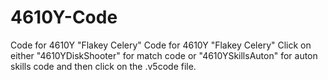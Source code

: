 # 4610Y-Code
Code for 4610Y "Flakey Celery"
Code for 4610Y "Flakey Celery" Click on either "4610YDiskShooter" for match code or "4610YSkillsAuton" for auton skills code and then click on the .v5code file.
